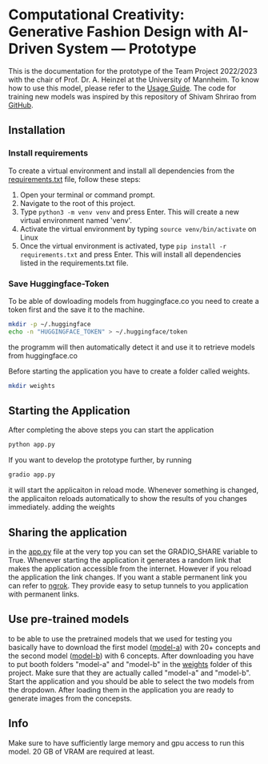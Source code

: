 
# Computational Creativity: Generative Fashion Design with AI-Driven System — Prototype

This is the documentation for the prototype of the Team Project 2022/2023 with the chair of Prof. Dr. A. Heinzel at the University of Mannheim. To know how to use this model, please refer to the [Usage Guide](./docs/usage-guide.md). The code for training new models was inspired by this repository of Shivam Shrirao from [GitHub](https://github.com/ShivamShrirao/diffusers/tree/main/examples/dreambooth).

## Installation

### Install requirements

To create a virtual environment and install all dependencies from the [requirements.txt](./requirements.txt) file, follow these steps:

1. Open your terminal or command prompt.
2. Navigate to the root of this project.
3. Type `python3 -m venv venv` and press Enter. This will create a new virtual environment named 'venv'.
4. Activate the virtual environment by typing `source venv/bin/activate` on Linux 
5. Once the virtual environment is activated, type `pip install -r requirements.txt` and press Enter. This will install all dependencies listed in the requirements.txt file.

### Save Huggingface-Token

To be able of dowloading models from huggingface.co you need to create a token first and the save it to the machine.

```bash
mkdir -p ~/.huggingface
echo -n "HUGGINGFACE_TOKEN" > ~/.huggingface/token
```

the programm will then automatically detect it and use it to retrieve models from huggingface.co

Before starting the application you have to create a folder called weights.

```bash
mkdir weights
```

## Starting the Application

After completing the above steps you can start the application

```bash
python app.py
```
If you want to develop the prototype further, by running 

```bash
gradio app.py
```

it will start the applicaiton in reload mode. Whenever something is changed, the applicaiton reloads automatically to show the results of you changes immediately. 
adding the weights

## Sharing the application
in the [app.py](app.py) file at the very top you can set the GRADIO_SHARE variable to True. Whenever starting the application it generates a random link that makes the application accessible from the internet. However if you reload the application the link changes.
If you want a stable permanent link you can refer to [ngrok](https://ngrok.com/). They provide easy to setup tunnels to you application with permanent links.

## Use pre-trained models
to be able to use the pretrained models that we used for testing you basically have to download the first model ([model-a](https://drive.google.com/drive/folders/1JE81HP16Hp0RbmbtRQzmCMHMnmATZ9_0?usp=share_link)) with 20+ concepts and the second model ([model-b](https://drive.google.com/drive/folders/1hLI7l3Ao0OKls0r5OA8MLuqt9wM9RmO5?usp=share_link)) with 6 concepts.
After downloading you have to put booth folders "model-a" and "model-b" in the [weights](./weights) folder of this project. Make sure that they are actually called "model-a" and "model-b". Start the application and you should be able to select the two models from the dropdown. After loading them in the application you are ready to generate images from the concepsts.

## Info
Make sure to have sufficiently large memory and gpu access to run this model. 20 GB of VRAM are required at least.